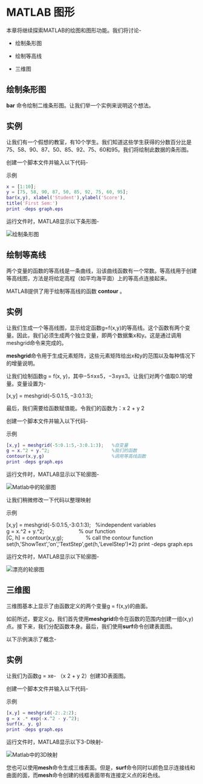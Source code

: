 # MATLAB 图形

本章将继续探索MATLAB的绘图和图形功能。我们将讨论-

- 绘制条形图
    
- 绘制等高线
    
- 三维图
    

## 绘制条形图

**bar** 命令绘制二维条形图。让我们举一个实例来说明这个想法。

## 实例

让我们有一个假想的教室，有10个学生。我们知道这些学生获得的分数百分比是75、58、90、87、50、85、92、75、60和95。我们将绘制此数据的条形图。

创建一个脚本文件并输入以下代码-

示例

```matlab
x = [1:10];
y = [75, 58, 90, 87, 50, 85, 92, 75, 60, 95];
bar(x,y), xlabel('Student'),ylabel('Score'),
title('First Sem:')
print -deps graph.eps
```

运行文件时，MATLAB显示以下条形图-

![绘制条形图](https://www.cainiaojc.com/static/upload/210417/1313120.jpg)

## 绘制等高线

两个变量的函数的等高线是一条曲线，沿该曲线函数有一个常数。等高线用于创建等高线图，方法是将给定高程（如平均海平面）上的等高点连接起来。

MATLAB提供了用于绘制等高线的函数 **contour** 。

## 实例

让我们生成一个等高线图，显示给定函数g=f(x,y)的等高线。这个函数有两个变量。因此，我们必须生成两个独立变量，即两个数据集x和y。这是通过调用meshgrid命令来完成的。

**meshgrid**命令用于生成元素矩阵，这些元素矩阵给出x和y的范围以及每种情况下的增量说明。

让我们绘制函数g = f(x, y)，其中−5≤x≤5，−3≤y≤3。让我们对两个值取0.1的增量。变量设置为-

[x,y] = meshgrid(–5:0.1:5, –3:0.1:3);

最后，我们需要给函数赋值能。令我们的函数为：x 2 + y 2

创建一个脚本文件并输入以下代码-

示例

```matlab
[x,y] = meshgrid(-5:0.1:5,-3:0.1:3);   %自变量
g = x.^2 + y.^2;                       %我们的函数
contour(x,y,g)                         %调用等高线函数
print -deps graph.eps
```

运行文件时，MATLAB显示以下轮廓图-

![Matlab中的轮廓图](https://www.cainiaojc.com/static/upload/210417/1313121.jpg)

让我们稍微修改一下代码以整理映射

示例

[x,y] = meshgrid(-5:0.1:5,-3:0.1:3);   %independent variables
g = x.^2 + y.^2;                       % our function
[C, h] = contour(x,y,g);               % call the contour function
set(h,'ShowText','on','TextStep',get(h,'LevelStep')*2)
print -deps graph.eps

运行文件时，MATLAB显示以下轮廓图-

![漂亮的轮廓图](https://www.cainiaojc.com/static/upload/210417/1313122.jpg)

## 三维图

三维图基本上显示了由函数定义的两个变量g = f(x,y)的曲面。

如前所述，要定义g，我们首先使用**meshgrid**命令在函数的范围内创建一组(x,y)点。接下来，我们分配函数本身。最后，我们使用**surf**命令创建表面图。

以下示例演示了概念-

## 实例

让我们为函数g = xe- （x 2 + y 2）创建3D表面图。

创建一个脚本文件并输入以下代码-

示例

```matlab
[x,y] = meshgrid(-2:.2:2);
g = x .* exp(-x.^2 - y.^2);
surf(x, y, g)
print -deps graph.eps
```

运行文件时，MATLAB显示以下3-D映射-

![Matlab中的3D映射](https://www.cainiaojc.com/static/upload/210417/1313123.jpg)

您也可以使用**mesh**命令生成三维表面。但是，**surf**命令同时以颜色显示连接线和曲面的面，而**mesh**命令创建的线框表面带有连接定义点的彩色线。